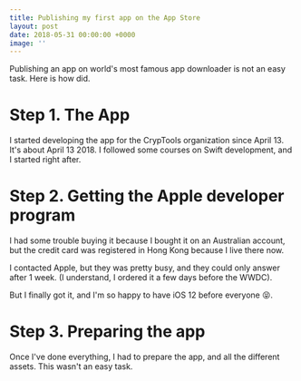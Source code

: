 ```yaml
---
title: Publishing my first app on the App Store
layout: post
date: 2018-05-31 00:00:00 +0000
image: ''
---
```

Publishing an app on world's most famous app downloader is not an easy task. Here is how did.

# Step 1. The App

I started developing the app for the CrypTools organization since April 13. It's about <span class="ago">April 13 2018</span>. I followed some courses on Swift development, and I started right after.

# Step 2. Getting the Apple developer program

I had some trouble buying it because I bought it on an Australian account, but the credit card was registered in Hong Kong because I live there now.

I contacted Apple, but they was pretty busy, and they could only answer after 1 week. (I understand, I ordered it a few days before the WWDC).

But I finally got it, and I'm so happy to have iOS 12 before everyone 😝.

# Step 3. Preparing the app

Once I've done everything, I had to prepare the app, and all the different assets. This wasn't an easy task.